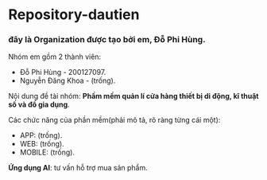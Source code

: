 # Repository-dautien
### đây là Organization được tạo bởi em, Đỗ Phi Hùng.
Nhóm em gồm 2 thành viên:
  - Đỗ Phi Hùng - 200127097.
  - Nguyễn Đăng Khoa - (trống).

Nội dung đề tài nhóm: **Phầm mềm quản lí cửa hàng thiết bị di động, kĩ thuật số và đồ gia dụng**.

Các chức năng của phần mềm(phải mô tả, rõ ràng từng cái một):
  - APP: (trống).
  - WEB: (trống).
  - MOBILE: (trống).

**Ứng dụng AI**: tư vấn hỗ trợ mua sản phẩm.
